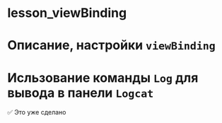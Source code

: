 # lesson_viewBinding
# Описание, настройки `viewBinding`
# Исльзование команды `Log` для вывода в панели `Logcat`
:white_check_mark: Это уже сделано    
